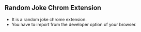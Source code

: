 ## Random Joke Chrom Extension

- It is a random joke chrome extension.
- You have to import from the developer option of your browser.
